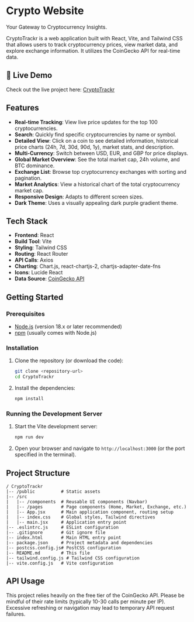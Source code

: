 # Crypto Website

Your Gateway to Cryptocurrency Insights.

CryptoTrackr is a web application built with React, Vite, and Tailwind CSS that allows users to track cryptocurrency prices, view market data, and explore exchange information. It utilizes the CoinGecko API for real-time data.

## 🚀 Live Demo

Check out the live project here: [CryptoTrackr](crypto-trackr-roan.vercel.app)

## Features

*   **Real-time Tracking**: View live price updates for the top 100 cryptocurrencies.
*   **Search**: Quickly find specific cryptocurrencies by name or symbol.
*   **Detailed View**: Click on a coin to see detailed information, historical price charts (24h, 7d, 30d, 90d, 1y), market stats, and description.
*   **Multi-Currency**: Switch between USD, EUR, and GBP for price displays.
*   **Global Market Overview**: See the total market cap, 24h volume, and BTC dominance.
*   **Exchange List**: Browse top cryptocurrency exchanges with sorting and pagination.
*   **Market Analytics**: View a historical chart of the total cryptocurrency market cap.
*   **Responsive Design**: Adapts to different screen sizes.
*   **Dark Theme**: Uses a visually appealing dark purple gradient theme.

## Tech Stack

*   **Frontend**: React
*   **Build Tool**: Vite
*   **Styling**: Tailwind CSS
*   **Routing**: React Router
*   **API Calls**: Axios
*   **Charting**: Chart.js, react-chartjs-2, chartjs-adapter-date-fns
*   **Icons**: Lucide React
*   **Data Source**: [CoinGecko API](https://www.coingecko.com/en/api)

## Getting Started

### Prerequisites

*   [Node.js](https://nodejs.org/) (version 18.x or later recommended)
*   [npm](https://www.npmjs.com/) (usually comes with Node.js)

### Installation

1.  Clone the repository (or download the code):
    ```bash
    git clone <repository-url>
    cd CryptoTrackr
    ```
2.  Install the dependencies:
    ```bash
    npm install
    ```

### Running the Development Server

1.  Start the Vite development server:
    ```bash
    npm run dev
    ```
2.  Open your browser and navigate to `http://localhost:3000` (or the port specified in the terminal).

## Project Structure

```
/ CryptoTrackr
|-- /public          # Static assets
|-- /src
|   |-- /components  # Reusable UI components (Navbar)
|   |-- /pages       # Page components (Home, Market, Exchange, etc.)
|   |-- App.jsx      # Main application component, routing setup
|   |-- index.css    # Global styles, Tailwind directives
|   |-- main.jsx     # Application entry point
|-- .eslintrc.js     # ESLint configuration
|-- .gitignore       # Git ignore file
|-- index.html       # Main HTML entry point
|-- package.json     # Project metadata and dependencies
|-- postcss.config.js# PostCSS configuration
|-- README.md        # This file
|-- tailwind.config.js # Tailwind CSS configuration
|-- vite.config.js   # Vite configuration
```

## API Usage

This project relies heavily on the free tier of the CoinGecko API. Please be mindful of their rate limits (typically 10-30 calls per minute per IP). Excessive refreshing or navigation may lead to temporary API request failures. 



